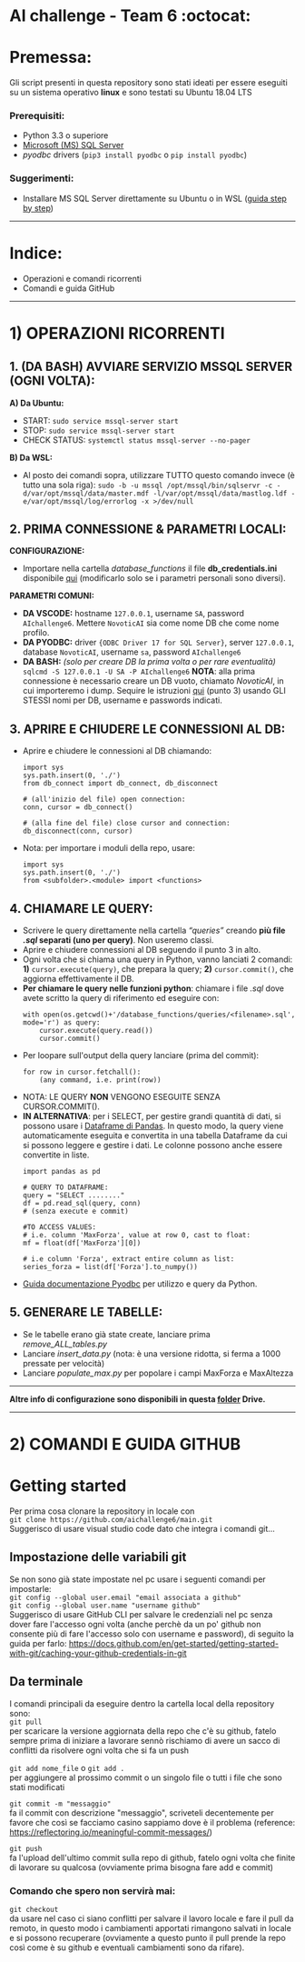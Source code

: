 # AI challenge - Team 6 :octocat:
# Premessa:
Gli script presenti in questa repository sono stati ideati per essere eseguiti su un sistema operativo **linux** e sono testati su Ubuntu 18.04 LTS  
### Prerequisiti:  
* Python 3.3 o superiore   
* [Microsoft (MS) SQL Server](https://docs.microsoft.com/en-us/sql/linux/quickstart-install-connect-ubuntu?view=sql-server-ver15)  
* *pyodbc* drivers (```pip3 install pyodbc``` o ```pip install pyodbc```)  
### Suggerimenti:  
* Installare MS SQL Server direttamente su Ubuntu o in WSL ([guida step by step](https://docs.google.com/document/d/1Hg8LUDYuBbO3p3FYNTM139w2DzV25sPZxpKnWhFTuPc/edit))

---

# Indice:
* Operazioni e comandi ricorrenti
* Comandi e guida GitHub


---

# 1) OPERAZIONI RICORRENTI

## 1. (DA BASH) AVVIARE SERVIZIO MSSQL SERVER (OGNI VOLTA):
**A) Da Ubuntu:**
* START: ```sudo service mssql-server start```
* STOP: ```sudo service mssql-server start```
* CHECK STATUS: ```systemctl status mssql-server --no-pager```

**B) Da WSL:**
* Al posto dei comandi sopra, utilizzare TUTTO questo comando invece (è tutto una sola riga): ```sudo -b -u mssql /opt/mssql/bin/sqlservr -c -d/var/opt/mssql/data/master.mdf -l/var/opt/mssql/data/mastlog.ldf -e/var/opt/mssql/log/errorlog -x >/dev/null```


## 2. PRIMA CONNESSIONE & PARAMETRI LOCALI:
**CONFIGURAZIONE:**
* Importare nella cartella *database_functions* il file **db_credentials.ini** disponibile [qui](https://drive.google.com/drive/u/1/folders/1lFm7PQQA9tgsBYPt7f2rMdNAAO9c__fD) (modificarlo solo se i parametri personali sono diversi).

**PARAMETRI COMUNI:**
* **DA VSCODE:** hostname ```127.0.0.1```, username ```SA```, password ```AIchallenge6```. Mettere ```NovoticAI``` sia come nome DB che come nome profilo.
* **DA PYODBC:** driver ```{ODBC Driver 17 for SQL Server}```, server ```127.0.0.1```, database ```NovoticAI```, username ```sa```, password ```AIchallenge6```
* **DA BASH:** *(solo per creare DB la prima volta o per rare eventualità)* ```sqlcmd -S 127.0.0.1 -U SA -P AIchallenge6``` **NOTA**: alla prima connessione è necessario creare un DB vuoto, chiamato *NovoticAI*, in cui importeremo i dump. Sequire le istruzioni [qui](https://docs.google.com/document/d/1Hg8LUDYuBbO3p3FYNTM139w2DzV25sPZxpKnWhFTuPc/edit) (punto 3) usando GLI STESSI nomi per DB, username e passwords indicati.


## 3. APRIRE E CHIUDERE LE CONNESSIONI AL DB:
* Aprire e chiudere le connessioni al DB chiamando:
    ```
    import sys
    sys.path.insert(0, './')
    from db_connect import db_connect, db_disconnect
    
    # (all'inizio del file) open connection:
    conn, cursor = db_connect()
    
    # (alla fine del file) close cursor and connection:
    db_disconnect(conn, cursor)
    
    ```
* Nota: per importare i moduli della repo, usare:
    ```
    import sys
    sys.path.insert(0, './')
    from <subfolder>.<module> import <functions>
    ```


## 4. CHIAMARE LE QUERY:
* Scrivere le query direttamente nella cartella *“queries”* creando **più file *.sql* separati (uno per query)**. Non useremo classi.
* Aprire e chiudere connessioni al DB seguendo il punto 3 in alto.
* Ogni volta che si chiama una query in Python, vanno lanciati 2 comandi: **1)** ```cursor.execute(query)```, che prepara la query; **2)** ```cursor.commit()```, che aggiorna effettivamente il DB. 
* **Per chiamare le query nelle funzioni python**: chiamare i file *.sql* dove avete scritto la query di riferimento ed eseguire con:
    ```
    with open(os.getcwd()+'/database_functions/queries/<filename>.sql', mode='r') as query:
        cursor.execute(query.read())
        cursor.commit()
    ```
* Per loopare sull'output della query lanciare (prima del commit):
    ```
    for row in cursor.fetchall():
        (any command, i.e. print(row))
    ```
* NOTA: LE QUERY **NON** VENGONO ESEGUITE SENZA CURSOR.COMMIT().
* **IN ALTERNATIVA**: per i SELECT, per gestire grandi quantità di dati, si possono usare i [Dataframe di Pandas](https://pandas.pydata.org/docs/reference/frame.html). In questo modo, la query viene automaticamente eseguita e convertita in una tabella Dataframe da cui si possono leggere e gestire i dati. Le colonne possono anche essere convertite in liste.
    ```
    import pandas as pd
    
    # QUERY TO DATAFRAME:
    query = "SELECT ........"
    df = pd.read_sql(query, conn)
    # (senza execute e commit)
    
    #TO ACCESS VALUES:
    # i.e. column 'MaxForza', value at row 0, cast to float:
    mf = float(df['MaxForza'][0])
    
    # i.e column 'Forza', extract entire column as list:
    series_forza = list(df['Forza'].to_numpy())
    ```
* [Guida documentazione Pyodbc](https://github.com/mkleehammer/pyodbc/wiki) per utilizzo e query da Python.


## 5. GENERARE LE TABELLE:
* Se le tabelle erano già state create, lanciare prima *remove_ALL_tables.py*
* Lanciare *insert_data.py* (nota: è una versione ridotta, si ferma a 1000 pressate per velocità)
* Lanciare *populate_max.py* per popolare i campi MaxForza e MaxAltezza

---

**Altre info di configurazione sono disponibili in questa [folder](https://drive.google.com/drive/folders/1lOZpjl8pjfPhmlcCdAh9lYgR5AYi0LUy) Drive.**

---


# 2) COMANDI E GUIDA GITHUB
# Getting started
Per prima cosa clonare la repository in locale con  
```git clone https://github.com/aichallenge6/main.git```  
Suggerisco di usare visual studio code dato che integra i comandi git...  
## Impostazione delle variabili git
Se non sono già state impostate nel pc usare i seguenti comandi per impostarle:  
```git config --global user.email "email associata a github"```  
```git config --global user.name "username github"```  
Suggerisco di usare GitHub CLI per salvare le credenziali nel pc senza dover fare l'accesso ogni volta (anche perchè da un po' github non consente più di fare l'accesso solo con username e password), di seguito la guida per farlo: https://docs.github.com/en/get-started/getting-started-with-git/caching-your-github-credentials-in-git
## Da terminale
I comandi principali da eseguire dentro la cartella local della repository sono:  
```git pull```   
per scaricare la versione aggiornata della repo che c'è su github, fatelo sempre prima di iniziare a lavorare sennò rischiamo di avere un sacco di conflitti da risolvere ogni volta che si fa un push    

```git add nome_file``` o ```git add .```   
per aggiungere al prossimo commit o un singolo file o tutti i file che sono stati modificati  
  
```git commit -m "messaggio"```  
fa il commit con descrizione "messaggio", scriveteli decentemente per favore che così se facciamo casino sappiamo dove è il problema (reference: https://reflectoring.io/meaningful-commit-messages/) 


```git push```  
fa l'upload dell'ultimo commit sulla repo di github, fatelo ogni volta che finite di lavorare su qualcosa (ovviamente prima bisogna fare add e commit)  
  
### Comando che spero non servirà mai:  
```git checkout```  
da usare nel caso ci siano conflitti per salvare il lavoro locale e fare il pull da remoto, in questo modo i cambiamenti apportati rimangono salvati in locale e si possono recuperare (ovviamente a questo punto il pull prende la repo così come è su github e eventuali cambiamenti sono da rifare).

